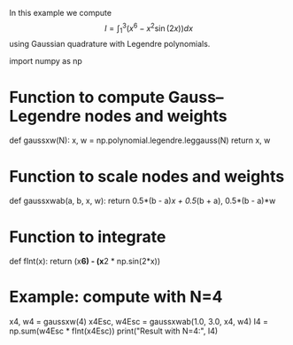 In this example we compute
$$
I=\int_{1}^{3}(x^6 - x^2\sin(2x))dx
$$
using Gaussian quadrature with Legendre polynomials.


import numpy as np

# Function to compute Gauss–Legendre nodes and weights
def gaussxw(N):
    x, w = np.polynomial.legendre.leggauss(N)
    return x, w

# Function to scale nodes and weights
def gaussxwab(a, b, x, w):
    return 0.5*(b - a)*x + 0.5*(b + a), 0.5*(b - a)*w

# Function to integrate
def fInt(x):
    return (x**6) - (x**2 * np.sin(2*x))

# Example: compute with N=4
x4, w4 = gaussxw(4)
x4Esc, w4Esc = gaussxwab(1.0, 3.0, x4, w4)
I4 = np.sum(w4Esc * fInt(x4Esc))
print("Result with N=4:", I4)
```
